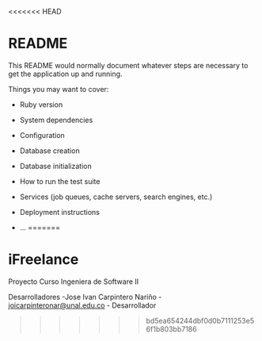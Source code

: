 <<<<<<< HEAD
# README

This README would normally document whatever steps are necessary to get the
application up and running.

Things you may want to cover:

* Ruby version

* System dependencies

* Configuration

* Database creation

* Database initialization

* How to run the test suite

* Services (job queues, cache servers, search engines, etc.)

* Deployment instructions

* ...
=======
# iFreelance
Proyecto Curso Ingeniera de Software II

Desarrolladores
-Jose Ivan Carpintero Nariño - joicarpinteronar@unal.edu.co - Desarrollador
>>>>>>> bd5ea654244dbf0d0b7111253e56f1b803bb7186
